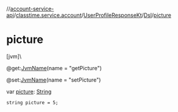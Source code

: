 //[account-service-api](../../../../index.md)/[classtime.service.account](../../index.md)/[UserProfileResponseKt](../index.md)/[Dsl](index.md)/[picture](picture.md)

# picture

[jvm]\

@get:[JvmName](https://kotlinlang.org/api/latest/jvm/stdlib/kotlin.jvm/-jvm-name/index.html)(name = &quot;getPicture&quot;)

@set:[JvmName](https://kotlinlang.org/api/latest/jvm/stdlib/kotlin.jvm/-jvm-name/index.html)(name = &quot;setPicture&quot;)

var [picture](picture.md): [String](https://kotlinlang.org/api/latest/jvm/stdlib/kotlin/-string/index.html)

<code>string picture = 5;</code>

